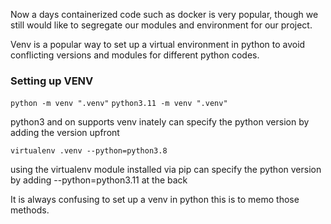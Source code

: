 Now a days containerized code such as docker is very popular, though we still would like to segregate our modules and environment for our project.

Venv is a popular way to set up a virtual environment in python to avoid conflicting versions and modules for different python codes.


### Setting up VENV

`python -m venv ".venv"`
`python3.11 -m venv ".venv"`

python3 and on supports venv inately
can specify the python version by adding the version upfront

`﻿virtualenv .venv --python=python3.8`

using the virtualenv module installed via pip
can specify the python version by adding --python=python3.11 at the back



It is always confusing to set up a venv in python this is to memo those methods.

